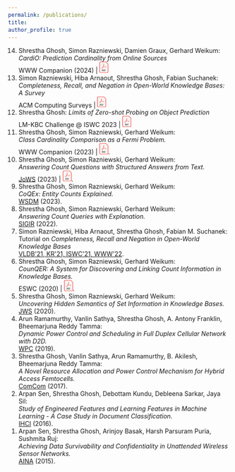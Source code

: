 ```yaml
---
permalink: /publications/
title:
author_profile: true
---
```


<ol reversed class="small">
  <li>
    Shrestha Ghosh, Simon Razniewski, Damien Graux, Gerhard Weikum: <br>
    <i>CardiO: Prediction Cardinality from Online Sources</i><br>
    WWW Companion (2024) | <a href="/files/WWW_2024.pdf"><img src="images/pdf-icon.png" width="20px"></a>
  </li>
  <li>
    Simon Razniewski, Hiba Arnaout, Shrestha Ghosh, Fabian Suchanek: <br>
    <i>Completeness, Recall, and Negation in Open-World Knowledge Bases: A Survey</i><br>
    ACM Computing Surveys | <a href="https://dl.acm.org/doi/10.1145/3639563"><img src="/images/pdf-icon.png" width="20px"></a>
  </li>
  <li>
    Shrestha Ghosh: <i>Limits of Zero-shot Probing on Object Prediction</i> <br>
    LM-KBC Challenge @ ISWC 2023 | <a href="https://ceur-ws.org/Vol-3577/paper1.pdf"><img src="/images/pdf-icon.png" width="20px"></a>
  </li>
  <li>
    Shrestha Ghosh, Simon Razniewski, Gerhard Weikum: <br>
    <i>Class Cardinality Comparison as a Fermi Problem.</i><br>
    WWW Companion (2023) | <a href="/files/WWW_2023.pdf"><img src="/images/pdf-icon.png" width="20px"></a>.
  </li>
  <li>
    Shrestha Ghosh, Simon Razniewski, Gerhard Weikum: <br>
    <i>Answering Count Questions with Structured Answers from Text.</i><br>
    <a href="https://www.sciencedirect.com/science/article/abs/pii/S1570826822000531">JoWS</a> (2023) | <a href="/files/JoWS_2022.pdf"><img src="/images/pdf-icon.png" width="20px"></a>.
  </li>
  <li>
    Shrestha Ghosh, Simon Razniewski, Gerhard Weikum: <br>
    <i>CoQEx: Entity Counts Explained.</i><br>
    <a href="https://dl.acm.org/doi/10.1145/3539597.3573021">WSDM</a> (2023).
  </li>
  <li>
    Shrestha Ghosh, Simon Razniewski, Gerhard Weikum: <br>
    <i>Answering Count Queries with Explanation.</i><br>
    <a href="https://dl.acm.org/doi/pdf/10.1145/3477495.3531870">SIGIR</a> (2022).
  </li>
  <li>
    Simon Razniewski, Hiba Arnaout, Shrestha Ghosh, Fabian M. Suchanek: <br>
    Tutorial on <i>Completeness, Recall and Negation in Open-World Knowledge Bases</i> <br>
    <a href="https://www.mpi-inf.mpg.de/departments/databases-and-information-systems/research/knowledge-base-recall/tutorials">VLDB'21, KR'21, ISWC'21, WWW'22</a>.
  </li>
  <li>
    Shrestha Ghosh, Simon Razniewski, Gerhard Weikum: <br>
    <i>CounQER: A System for Discovering and Linking Count Information in Knowledge Bases.</i>  <br>
    ESWC (2020) | <a href="https://arxiv.org/pdf/2005.03529.pdf"><img  src="/images/pdf-icon.png" width="20px"></a>.  
  </li>  
  <li>
    Shrestha Ghosh, Simon Razniewski, Gerhard Weikum: <br>
    <i>Uncovering Hidden Semantics of Set Information in Knowledge Bases.</i> <br>
    <a href="https://www.sciencedirect.com/science/article/pii/S1570826820300317?via%3Dihub">JWS</a> (2020).  
  </li>
  <li>
    Arun Ramamurthy, Vanlin Sathya, Shrestha Ghosh, A. Antony Franklin, Bheemarjuna Reddy Tamma: <br>
    <i>Dynamic Power Control and Scheduling in Full Duplex Cellular Network with D2D.</i> <br>
    <a href="https://link.springer.com/article/10.1007/s11277-018-6045-2">WPC</a> (2019).  
  </li>
  <li>
    Shrestha Ghosh, Vanlin Sathya, Arun Ramamurthy, B. Akilesh, Bheemarjuna Reddy Tamma: <br>
    <i>A Novel Resource Allocation and Power Control Mechanism for Hybrid Access Femtocells.</i> <br>
    <a href="https://www.sciencedirect.com/science/article/abs/pii/S0140366416304509?via%3Dihub">ComCom</a> (2017).
  </li>
  <li>
    Arpan Sen, Shrestha Ghosh, Debottam Kundu, Debleena Sarkar, Jaya Sil: <br>
    <i>Study of Engineered Features and Learning Features in Machine Learning - A Case Study in Document Classification.</i> <br>
    <a href="https://link.springer.com/chapter/10.1007/978-3-319-52503-7_13">IHCI</a> (2016).
  </li>
 <!--  <li>
    Arun Ramamurthy, R. Vanlin Sathya, Shrestha Ghosh, A. Antony Franklin, Bheemarjuna Reddy Tamma: <br>
    <i>On Improving Capacity of Full-Duplex Small Cells with D2D.</i> <br>
    <a href="https://arxiv.org/pdf/1606.07198.pdf">CoRR abs/1606.07198</a> (2016).
  </li> -->
  <li>
    Arpan Sen, Shrestha Ghosh, Arinjoy Basak, Harsh Parsuram Puria, Sushmita Ruj: <br>
    <i>Achieving Data Survivability and Confidentiality in Unattended Wireless Sensor Networks.</i> <br>
    <a href="https://ieeexplore.ieee.org/stamp/stamp.jsp?arnumber=7097976&casa_token=wvVpiA0RJPgAAAAA:Cvg4H9Au63JS4uOQeNI25zpcy3qb6eBeZ6JYfeaYXO3vJ_nfHmZWLA-diFdylojiz-BWwRRVVA&tag=1">AINA</a> (2015).
  </li>
</ol>